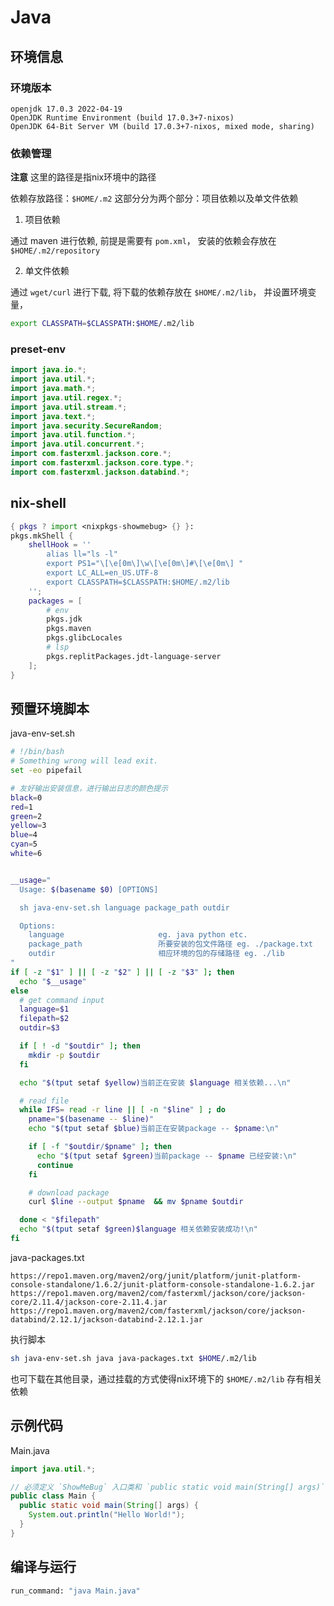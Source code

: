 # Java 
## 环境信息 
### 环境版本
```
openjdk 17.0.3 2022-04-19
OpenJDK Runtime Environment (build 17.0.3+7-nixos)
OpenJDK 64-Bit Server VM (build 17.0.3+7-nixos, mixed mode, sharing)
```
### 依赖管理
**注意** 这里的路径是指nix环境中的路径

依赖存放路径：`$HOME/.m2`
这部分分为两个部分：项目依赖以及单文件依赖

1. 项目依赖

通过 maven 进行依赖, 前提是需要有 `pom.xml`， 安装的依赖会存放在 `$HOME/.m2/repository`

2. 单文件依赖

通过 `wget/curl` 进行下载, 将下载的依赖存放在 `$HOME/.m2/lib`， 并设置环境变量， 

```bash
export CLASSPATH=$CLASSPATH:$HOME/.m2/lib
```
### preset-env 
```java
import java.io.*;
import java.util.*;
import java.math.*;
import java.util.regex.*;
import java.util.stream.*;
import java.text.*;
import java.security.SecureRandom;
import java.util.function.*;
import java.util.concurrent.*;
import com.fasterxml.jackson.core.*;
import com.fasterxml.jackson.core.type.*;
import com.fasterxml.jackson.databind.*;
```
## nix-shell
```nix
{ pkgs ? import <nixpkgs-showmebug> {} }:
pkgs.mkShell {
    shellHook = ''
        alias ll="ls -l"
        export PS1="\[\e[0m\]\w\[\e[0m\]#\[\e[0m\] "
        export LC_ALL=en_US.UTF-8
        export CLASSPATH=$CLASSPATH:$HOME/.m2/lib
    '';
    packages = [
        # env
        pkgs.jdk
        pkgs.maven
        pkgs.glibcLocales
        # lsp
        pkgs.replitPackages.jdt-language-server
    ];
}
``` 
## 预置环境脚本

java-env-set.sh
```bash
# !/bin/bash
# Something wrong will lead exit.
set -eo pipefail

# 友好输出安装信息，进行输出日志的颜色提示
black=0
red=1
green=2
yellow=3
blue=4
cyan=5
white=6


__usage="
  Usage: $(basename $0) [OPTIONS]

  sh java-env-set.sh language package_path outdir

  Options:
    language                     eg. java python etc.
    package_path                 所要安装的包文件路径 eg. ./package.txt
    outdir                       相应环境的包的存储路径 eg. ./lib
"
if [ -z "$1" ] || [ -z "$2" ] || [ -z "$3" ]; then
  echo "$__usage"
else
  # get command input
  language=$1
  filepath=$2
  outdir=$3

  if [ ! -d "$outdir" ]; then
    mkdir -p $outdir
  fi

  echo "$(tput setaf $yellow)当前正在安装 $language 相关依赖...\n"

  # read file
  while IFS= read -r line || [ -n "$line" ] ; do
    pname="$(basename -- $line)"
    echo "$(tput setaf $blue)当前正在安装package -- $pname:\n"

    if [ -f "$outdir/$pname" ]; then
      echo "$(tput setaf $green)当前package -- $pname 已经安装:\n"
      continue
    fi

    # download package
    curl $line --output $pname  && mv $pname $outdir

  done < "$filepath"
  echo "$(tput setaf $green)$language 相关依赖安装成功!\n"
fi
```

java-packages.txt
```
https://repo1.maven.org/maven2/org/junit/platform/junit-platform-console-standalone/1.6.2/junit-platform-console-standalone-1.6.2.jar
https://repo1.maven.org/maven2/com/fasterxml/jackson/core/jackson-core/2.11.4/jackson-core-2.11.4.jar 
https://repo1.maven.org/maven2/com/fasterxml/jackson/core/jackson-databind/2.12.1/jackson-databind-2.12.1.jar
```

执行脚本
```bash
sh java-env-set.sh java java-packages.txt $HOME/.m2/lib 
```

也可下载在其他目录，通过挂载的方式使得nix环境下的 `$HOME/.m2/lib` 存有相关依赖

## 示例代码
Main.java
```java
import java.util.*;

// 必须定义 `ShowMeBug` 入口类和 `public static void main(String[] args)` 入口方法
public class Main {
  public static void main(String[] args) {
    System.out.println("Hello World!");
  }
}
``` 
## 编译与运行
```bash
run_command: "java Main.java"
``` 

